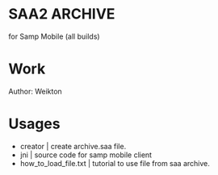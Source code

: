 # SAA2 ARCHIVE
for Samp Mobile (all builds)

# Work
Author: Weikton

# Usages
- creator | create archive.saa file.
- jni | source code for samp mobile client
- how_to_load_file.txt | tutorial to use file from saa archive.

